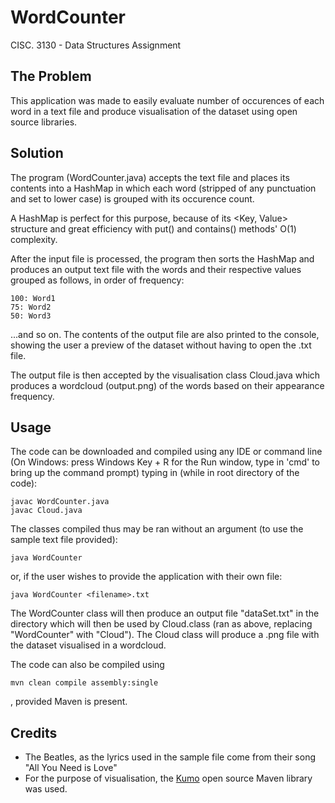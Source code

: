 # WordCounter
CISC. 3130 - Data Structures Assignment
 
## The Problem
This application was made to easily evaluate number of occurences
of each word in a text file and produce visualisation of the dataset
using open source libraries.

## Solution
The program (WordCounter.java) accepts the text file and places its contents
into a HashMap in which each word (stripped of any punctuation and set to
lower case) is grouped with its occurence count.

A HashMap is perfect for this purpose, because of its <Key, Value> structure
and great efficiency with put() and contains() methods' O(1) complexity.

After the input file is processed, the program then sorts the HashMap and 
produces an output text file with the words and their respective values 
grouped as follows, in order of frequency:

```
100: Word1
75: Word2
50: Word3
```
...and so on.
The contents of the output file are also printed to the console, showing the
user a preview of the dataset without having to open the .txt file.

The output file is then accepted by the visualisation class Cloud.java which
produces a wordcloud (output.png) of the words based on their appearance frequency.

## Usage
The code can be downloaded and compiled using any IDE or command line
(On Windows: press Windows Key + R for the Run window, type in 'cmd' to bring
up the command prompt) typing in (while in root directory of the code):

```
javac WordCounter.java
javac Cloud.java
```

The classes compiled thus may be ran without an argument (to use the sample
text file provided):
```
java WordCounter
```
or, if the user wishes to provide the application with their own file:
```
java WordCounter <filename>.txt
```

The WordCounter class will then produce an output file "dataSet.txt" in the 
directory which will then be used by Cloud.class (ran as above, replacing
"WordCounter" with "Cloud"). The Cloud class will produce a .png file with
the dataset visualised in a wordcloud.

The code can also be compiled using 
```
mvn clean compile assembly:single
```
, provided Maven is present.

## Credits
- The Beatles, as the lyrics used in the sample file come from their song
"All You Need is Love"
- For the purpose of visualisation, the [Kumo](https://github.com/kennycason/kumo)
open source Maven library was used.
